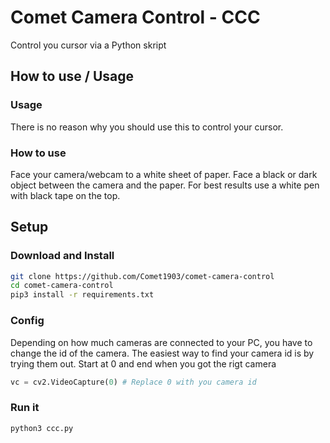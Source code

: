 # Comet Camera Control - CCC
Control you cursor via a Python skript

## How to use / Usage
### Usage
There is no reason why you should use this to control your cursor.

### How to use
Face your camera/webcam to a white sheet of paper. Face a black or dark object between the camera and the paper. For best results use a white pen with black tape on the top.

## Setup
### Download and Install
```bash
git clone https://github.com/Comet1903/comet-camera-control
cd comet-camera-control
pip3 install -r requirements.txt
```
### Config
Depending on how much cameras are connected to your PC, you have to change the id of the camera. The easiest way to find your camera id is by trying them out. Start at 0 and end when you got the rigt camera
```python
vc = cv2.VideoCapture(0) # Replace 0 with you camera id
```
### Run it
```bash
python3 ccc.py
```
